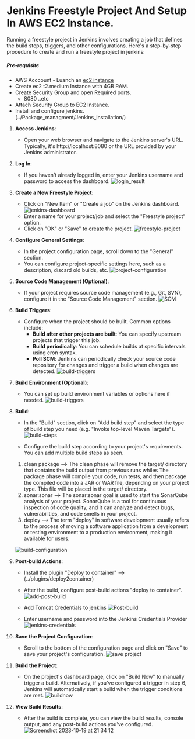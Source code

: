 # Jenkins Freestyle Project And Setup In AWS EC2 Instance.
Running a freestyle project in Jenkins involves creating a job that defines the build steps, triggers, and other configurations. Here's a step-by-step procedure to create and run a freestyle project in jenkins:

##### Pre-requisite
+ AWS Acccount - Luanch an [ec2 instance](../EC2_Instances/README.md)
+ Create ec2 t2.medium Instance with 4GB RAM.
+ Create Security Group and open Required ports.
   + 8080 ..etc
+ Attach Security Group to EC2 Instance.
+ Install and configure jenkins. (../Package_managment/Jenkins_installation/)

1. **Access Jenkins**:
   - Open your web browser and navigate to the Jenkins server's URL. Typically, it's http://localhost:8080 or the URL provided by your Jenkins administrator.

2. **Log In**:
   - If you haven't already logged in, enter your Jenkins username and password to access the dashboard.
    ![login_result](https://github.com/unitedcoresystems/Bootcampclass-2023/assets/63193071/02449f12-68ce-472a-a95b-8308871e42ab)

3. **Create a New Freestyle Project**:
   - Click on "New Item" or "Create a job" on the Jenkins dashboard.
    ![jenkins-dashboard](https://github.com/unitedcoresystems/Bootcampclass-2023/assets/63193071/a6d8981d-259e-44cd-85da-7005e815bc0a)
   - Enter a name for your project/job and select the "Freestyle project" option.
   - Click on "OK" or "Save" to create the project.
   ![freestyle-project](https://github.com/unitedcoresystems/Bootcampclass-2023/assets/63193071/fb088212-07fd-416a-b22c-acdf6f6c0f1e)

4. **Configure General Settings**:
   - In the project configuration page, scroll down to the "General" section.
   - You can configure project-specific settings here, such as a description, discard old builds, etc.
   ![project-configuration](https://github.com/unitedcoresystems/Bootcampclass-2023/assets/63193071/0fc2c65b-0788-4296-be42-1c1608c19e66)

5. **Source Code Management (Optional)**:
   - If your project requires source code management (e.g., Git, SVN), configure it in the "Source Code Management" section.
   ![SCM](https://github.com/unitedcoresystems/Bootcampclass-2023/assets/63193071/bb8d1862-46b4-4f40-ab30-b7e7794e1198)

6. **Build Triggers**:
   - Configure when the project should be built. Common options include:
     - **Build after other projects are built**: You can specify upstream projects that trigger this job.
     - **Build periodically**: You can schedule builds at specific intervals using cron syntax.
     - **Poll SCM**: Jenkins can periodically check your source code repository for changes and trigger a build when changes are detected.
     ![build-triggers](https://github.com/unitedcoresystems/Bootcampclass-2023/assets/63193071/e6e3e4fc-791d-49ae-80eb-9ce842a11567)


7. **Build Environment (Optional)**:
   - You can set up build environment variables or options here if needed.
   ![build-triggers](https://github.com/unitedcoresystems/Bootcampclass-2023/assets/63193071/0e62d76f-a855-4819-ba86-9bce1ebe9293)

8. **Build**:
   - In the "Build" section, click on "Add build step" and select the type of build step you need (e.g. "Invoke top-level Maven Targets").
   ![build-steps](https://github.com/unitedcoresystems/Bootcampclass-2023/assets/63193071/51347ba1-f5ff-452f-ac6a-11c766c66f9a)

   - Configure the build step according to your project's requirements. You can add multiple build steps as seen.
   1. clean package --> The clean phase will remove the target/ directory that contains the build output from previous runs whiles The package phase will compile your code, run tests, and then package the compiled code into a JAR or WAR file, depending on your project type. This file will be placed in the target/ directory.
   2. sonar:sonar --> The sonar:sonar goal is used to start the SonarQube analysis of your project. SonarQube is a tool for continuous inspection of code quality, and it can analyze and detect bugs, vulnerabilities, and code smells in your project.
   3. deploy --> The term "deploy" in software development usually refers to the process of moving a software application from a development or testing environment to a production environment, making it available for users.

    ![build-configuration](https://github.com/unitedcoresystems/Bootcampclass-2023/assets/63193071/6c7202ab-0761-484c-b6d0-ca00292028a8)


9. **Post-build Actions**:
   - Install the plugin "Deploy to container" --> (../plugins/deploy2container)
   - After the build, configure post-build actions "deploy to container".
   ![add-post-build](https://github.com/unitedcoresystems/Bootcampclass-2023/assets/63193071/7d7db221-2d23-4dd9-acfe-342d6b2f5cd2)

   - Add Tomcat Credentials to jenkins 
   ![Post-build](https://github.com/unitedcoresystems/Bootcampclass-2023/assets/63193071/bd276d37-4cb8-46c2-8060-5cdccbd5296b)

   - Enter username and password into the Jenkins Credentials Provider
   ![jenkins-credentials](https://github.com/unitedcoresystems/Bootcampclass-2023/assets/63193071/5907f924-6569-48ee-aaeb-6cb648240b9d)

10. **Save the Project Configuration**:
    - Scroll to the bottom of the configuration page and click on "Save" to save your project's configuration.
    ![save project](https://github.com/unitedcoresystems/Bootcampclass-2023/assets/63193071/41483519-bc1e-4774-8bf3-fe8e921e67ac)

11. **Build the Project**:
    - On the project's dashboard page, click on "Build Now" to manually trigger a build. Alternatively, if you've configured a trigger in step 6, Jenkins will automatically start a build when the trigger conditions are met.
    ![buildnow](https://github.com/unitedcoresystems/Bootcampclass-2023/assets/63193071/05ca1e19-035e-434a-8005-54fa6ff671d6)

12. **View Build Results**:
    - After the build is complete, you can view the build results, console output, and any post-build actions you've configured.
    ![Screenshot 2023-10-19 at 21 34 12](https://github.com/unitedcoresystems/Bootcampclass-2023/assets/63193071/eda5152c-6f8f-4131-a370-b6e310ef677a)
